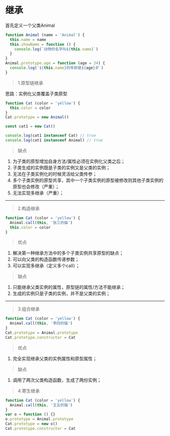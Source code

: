 # 继承

首先定义一个父类Animal

```javascript
function Animal (name = 'Animal') {
  this.name = name
  this.showName = function () {
    console.log(`动物的名字叫${this.name}`)
  }
}
Animal.prototype.age = function (age = 24) {
  console.log(`${this.name}的年龄是${age}岁`)
}

```

>1.原型链继承

思路：实例化父类覆盖子类原型

```javascript
function Cat (color = 'yellow') {
  this.color = color
}
Cat.prototype = new Animal()

const cat1 = new Cat()

console.log(cat1 instanceof Cat) // true
console.log(cat1 instanceof Animal) // true
```

> 缺点

  1. 为子类的原型增加自身方法/属性必须在实例化父类之后；
  2. 子类生成的实例既是子类的实例又是父类的实例；
  3. 无法在子类实例化的时候灵活给父类传参；
  4. 多个子类实例的原型共享，其中一个子类实例的原型被修改则其他子类实例的原型也会修改（严重）；
  5. 无法实现多继承（严重）；

---

>2.构造继承

```javascript
function Cat (color = 'yellow') {
  Animal.call(this, '张三的猫')
  this.color = color
}
```

> 优点

  1. 解决第一种继承方法中的多个子类实例共享原型的缺点；
  2. 可以向父类的构造函数传递参数；
  3. 可以实现多继承（定义多个call）；

> 缺点

  1. 只能继承父类实例的属性，原型链的属性/方法不能继承；
  2. 生成的实例只是子类的实例，并不是父类的实例；

---

>3.组合继承

```javascript
function Cat (color = 'yellow') {
  Animal.call(this, '李四的猫')
}
Cat.prototype = Animal.prototype
Cat.prototype.constructor = Cat
```

> 优点
  1. 完全实现继承父类的实例属性和原型属性；

> 缺点
  1. 调用了两次父类构造函数，生成了两份实例；

>4.寄生继承

```javascript
function Cat (color = 'yellow') {
  Animal.call(this, '王五的猫')
}
var o = function () {}
o.prototype = Animal.prototype
Cat.prototype = new o()
Cat.prototype.constructor = Cat
```